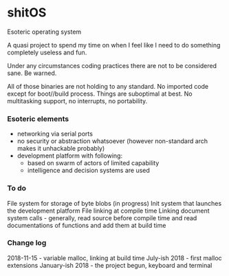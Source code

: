 # shitOS

Esoteric operating system

A quasi project to spend my time on when I feel like I need to do something completely useless and fun.

Under any circumstances coding practices there are not to be considered sane. Be warned.

All of those binaries are not holding to any standard. No imported code except for boot//build process. Things are suboptimal at best. No multitasking support, no interrupts, no portability.

### Esoteric elements

- networking via serial ports
- no security or abstraction whatsoever (however non-standard arch makes it unhackable probably)
- development platform with following:
	- based on swarm of actors of limited capability
	- intelligence and decision systems are used

### To do

File system for storage of byte blobs (in progress)
Init system that launches the development platform
File linking at compile time
Linking document system calls - generally, read source before compile time and read documentations of functions and add them at build time

### Change log

2018-11-15 - variable malloc, linking at build time
July-ish 2018 - first malloc extensions
January-ish 2018 - the project begun, keyboard and terminal